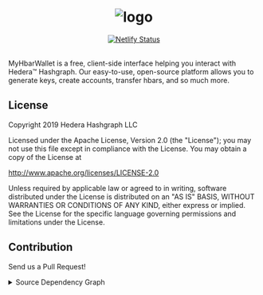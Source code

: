 <div align="center">
   <h1>
       <img src="https://myhbarwallet.com/img/myhbarwallet-logo.c74a7d51.svg" alt="logo" />
   </h1>
</div>

<div align="center">
  <!-- Netlify Status -->
  <a href="https://app.netlify.com/sites/myhbarwallet/deploys">
    <img src="https://img.shields.io/netlify/c533cd8a-a127-48d5-a123-292202cab01c?style=flat-square"
    alt="Netlify Status" />
  </a>
</div>

<br>

MyHbarWallet is a free, client-side interface helping you interact with Hedera™ Hashgraph. Our easy-to-use, open-source platform allows you to generate keys, create accounts, transfer hbars, and so much more.

## License

Copyright 2019 Hedera Hashgraph LLC

Licensed under the Apache License, Version 2.0 (the "License");
you may not use this file except in compliance with the License.
You may obtain a copy of the License at

<http://www.apache.org/licenses/LICENSE-2.0>

Unless required by applicable law or agreed to in writing, software
distributed under the License is distributed on an "AS IS" BASIS,
WITHOUT WARRANTIES OR CONDITIONS OF ANY KIND, either express or implied.
See the License for the specific language governing permissions and
limitations under the License.

## Contribution

Send us a Pull Request!

<details>
  <summary>Source Dependency Graph</summary>
  <img src="src/assets/deps.svg"></img>
</details>
